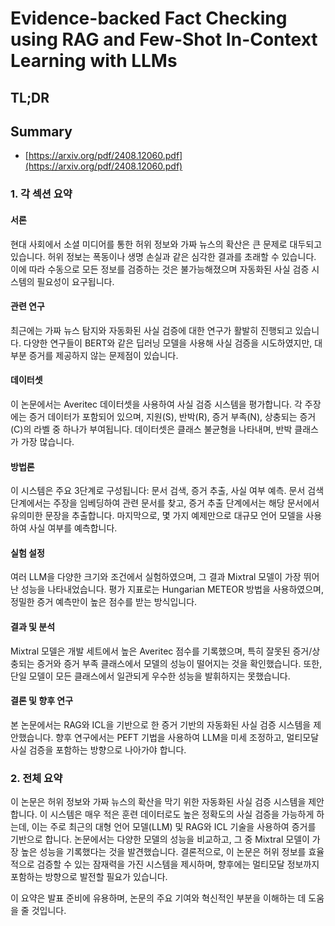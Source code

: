 # Evidence-backed Fact Checking using RAG and Few-Shot In-Context Learning with LLMs
## TL;DR
## Summary
- [https://arxiv.org/pdf/2408.12060.pdf](https://arxiv.org/pdf/2408.12060.pdf)

### 1. 각 섹션 요약

#### 서론
현대 사회에서 소셜 미디어를 통한 허위 정보와 가짜 뉴스의 확산은 큰 문제로 대두되고 있습니다. 허위 정보는 폭동이나 생명 손실과 같은 심각한 결과를 초래할 수 있습니다. 이에 따라 수동으로 모든 정보를 검증하는 것은 불가능해졌으며 자동화된 사실 검증 시스템의 필요성이 요구됩니다.

#### 관련 연구
최근에는 가짜 뉴스 탐지와 자동화된 사실 검증에 대한 연구가 활발히 진행되고 있습니다. 다양한 연구들이 BERT와 같은 딥러닝 모델을 사용해 사실 검증을 시도하였지만, 대부분 증거를 제공하지 않는 문제점이 있습니다.

#### 데이터셋
이 논문에서는 Averitec 데이터셋을 사용하여 사실 검증 시스템을 평가합니다. 각 주장에는 증거 데이터가 포함되어 있으며, 지원(S), 반박(R), 증거 부족(N), 상충되는 증거(C)의 라벨 중 하나가 부여됩니다. 데이터셋은 클래스 불균형을 나타내며, 반박 클래스가 가장 많습니다.

#### 방법론
이 시스템은 주요 3단계로 구성됩니다: 문서 검색, 증거 추출, 사실 여부 예측. 문서 검색 단계에서는 주장을 임베딩하여 관련 문서를 찾고, 증거 추출 단계에서는 해당 문서에서 유의미한 문장을 추출합니다. 마지막으로, 몇 가지 예제만으로 대규모 언어 모델을 사용하여 사실 여부를 예측합니다.

#### 실험 설정
여러 LLM을 다양한 크기와 조건에서 실험하였으며, 그 결과 Mixtral 모델이 가장 뛰어난 성능을 나타내었습니다. 평가 지표로는 Hungarian METEOR 방법을 사용하였으며, 정밀한 증거 예측만이 높은 점수를 받는 방식입니다.

#### 결과 및 분석
Mixtral 모델은 개발 세트에서 높은 Averitec 점수를 기록했으며, 특히 잘못된 증거/상충되는 증거와 증거 부족 클래스에서 모델의 성능이 떨어지는 것을 확인했습니다. 또한, 단일 모델이 모든 클래스에서 일관되게 우수한 성능을 발휘하지는 못했습니다.

#### 결론 및 향후 연구
본 논문에서는 RAG와 ICL을 기반으로 한 증거 기반의 자동화된 사실 검증 시스템을 제안했습니다. 향후 연구에서는 PEFT 기법을 사용하여 LLM을 미세 조정하고, 멀티모달 사실 검증을 포함하는 방향으로 나아가야 합니다.

### 2. 전체 요약
이 논문은 허위 정보와 가짜 뉴스의 확산을 막기 위한 자동화된 사실 검증 시스템을 제안합니다. 이 시스템은 매우 적은 훈련 데이터로도 높은 정확도의 사실 검증을 가능하게 하는데, 이는 주로 최근의 대형 언어 모델(LLM) 및 RAG와 ICL 기술을 사용하여 증거를 기반으로 합니다. 논문에서는 다양한 모델의 성능을 비교하고, 그 중 Mixtral 모델이 가장 높은 성능을 기록했다는 것을 발견했습니다. 결론적으로, 이 논문은 허위 정보를 효율적으로 검증할 수 있는 잠재력을 가진 시스템을 제시하며, 향후에는 멀티모달 정보까지 포함하는 방향으로 발전할 필요가 있습니다.

이 요약은 발표 준비에 유용하며, 논문의 주요 기여와 혁신적인 부분을 이해하는 데 도움을 줄 것입니다.